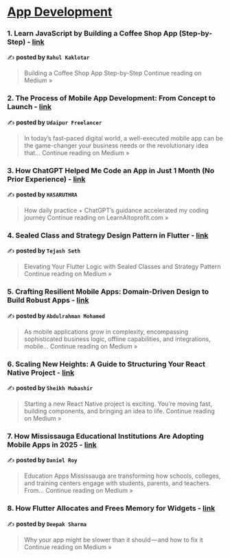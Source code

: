 
<h1><a href=https://medium.com/tag/mobile-app-development/recommended target="_blank" rel="noopener noreferrer">App Development</a></h1>
<h3>1. Learn JavaScript by Building a Coffee Shop App (Step-by-Step) - <a href="https://medium.com/@kaklotarrahul79/learn-javascript-by-building-a-coffee-shop-app-step-by-step-91f2966ef9d0?source=rss------mobile_app_development-5" target="_blank" rel="noopener noreferrer">link</a></h3>

✍️ **posted by `Rahul Kaklotar`**

<blockquote>Building a Coffee Shop App Step-by-Step
Continue reading on Medium »</blockquote>

<h3>2. The Process of Mobile App Development: From Concept to Launch - <a href="https://udaipurfreelancer.medium.com/the-process-of-mobile-app-development-from-concept-to-launch-71d84a294d75?source=rss------mobile_app_development-5" target="_blank" rel="noopener noreferrer">link</a></h3>

✍️ **posted by `Udaipur Freelancer`**

<blockquote>In today’s fast-paced digital world, a well-executed mobile app can be the game-changer your business needs or the revolutionary idea that…
Continue reading on Medium »</blockquote>

<h3>3. How ChatGPT Helped Me Code an App in Just 1 Month (No Prior Experience) - <a href="https://learnaitoprofit.com/how-chatgpt-helped-me-code-an-app-in-just-1-month-no-prior-experience-bde89460d271?source=rss------mobile_app_development-5" target="_blank" rel="noopener noreferrer">link</a></h3>

✍️ **posted by `HASARUTHRA`**

<blockquote>How daily practice + ChatGPT’s guidance accelerated my coding journey
Continue reading on LearnAItoprofit.com »</blockquote>

<h3>4. Sealed Class and Strategy Design Pattern in Flutter - <a href="https://medium.com/@tejashth1103/sealed-class-and-strategy-design-pattern-in-flutter-81a6468067b0?source=rss------mobile_app_development-5" target="_blank" rel="noopener noreferrer">link</a></h3>

✍️ **posted by `Tejash Seth`**

<blockquote>Elevating Your Flutter Logic with Sealed Classes and Strategy Pattern
Continue reading on Medium »</blockquote>

<h3>5. Crafting Resilient Mobile Apps: Domain-Driven Design to Build Robust Apps - <a href="https://medium.com/@abied.abiad/beyond-ui-how-domain-driven-design-empowers-mobile-developers-to-build-robust-apps-0b5684a262bc?source=rss------mobile_app_development-5" target="_blank" rel="noopener noreferrer">link</a></h3>

✍️ **posted by `Abdulrahman Mohamed`**

<blockquote>As mobile applications grow in complexity, encompassing sophisticated business logic, offline capabilities, and integrations, mobile…
Continue reading on Medium »</blockquote>

<h3>6. Scaling New Heights: A Guide to Structuring Your React Native Project - <a href="https://medium.com/@mubashir_ejaz/scaling-new-heights-a-guide-to-structuring-your-react-native-project-d481a3080a07?source=rss------mobile_app_development-5" target="_blank" rel="noopener noreferrer">link</a></h3>

✍️ **posted by `Sheikh Mubashir`**

<blockquote>Starting a new React Native project is exciting. You’re moving fast, building components, and bringing an idea to life.
Continue reading on Medium »</blockquote>

<h3>7. How Mississauga Educational Institutions Are Adopting Mobile Apps in 2025 - <a href="https://medium.com/@shayanseo786/how-mississauga-educational-institutions-are-adopting-mobile-apps-in-2025-bb04863bf42b?source=rss------mobile_app_development-5" target="_blank" rel="noopener noreferrer">link</a></h3>

✍️ **posted by `Daniel Roy`**

<blockquote>Education Apps Mississauga are transforming how schools, colleges, and training centers engage with students, parents, and teachers. From…
Continue reading on Medium »</blockquote>

<h3>8. How Flutter Allocates and Frees Memory for Widgets - <a href="https://medium.com/@sharma-deepak/how-flutter-allocates-and-frees-memory-for-widgets-0d1572d0c468?source=rss------mobile_app_development-5" target="_blank" rel="noopener noreferrer">link</a></h3>

✍️ **posted by `Deepak Sharma`**

<blockquote>Why your app might be slower than it should — and how to fix it
Continue reading on Medium »</blockquote>


